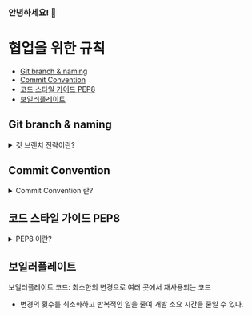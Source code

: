 ### 안녕하세요! 👋

<!--
**YUSEONGMIN/YUSEONGMIN** is a ✨ _special_ ✨ repository because its `README.md` (this file) appears on your GitHub profile.

Here are some ideas to get you started:

- 🔭 I’m currently working on ...
- 🌱 I’m currently learning ...
- 👯 I’m looking to collaborate on ...
- 🤔 I’m looking for help with ...
- 💬 Ask me about ...
- 📫 How to reach me: ...
- 😄 Pronouns: ...
- ⚡ Fun fact: ...
-->

# 협업을 위한 규칙
- [Git branch & naming](#git-branch--naming)
- [Commit Convention](#commit-convention)
- [코드 스타일 가이드 PEP8](#코드-스타일-가이드-pep8)
- [보일러플레이트](#보일러플레이트)

## Git branch & naming
<details><summary>
깃 브랜치 전략이란?
</summary>

브랜치 전략: 브랜치 생성에 규칙을 만들어 협업을 유연하게 하는 방법

### 브랜치의 종류
Main branch
  - `master`: 제품으로 출시될 수 있는 브랜치
  - `develop`: 다음 출시 버전을 개발하는 브랜치

Supporting branches
  - `feature`: 기능을 개발하는 브랜치
  - `release`: 이번 출시 버전을 준비하는 브랜치
  - `hotfix`: 출시 버전에서 발생한 버그를 수정하는 브랜치

### 브랜치 네이밍 규칙
1. `master`와 `develop` 브랜치는 이름 그대로 사용 (일반적)
2. `feature`는 어떤 이름도 가능 (feature/기능요약 추천)  
   ex) feature/login, feature/{issue-number}-{feature-name}
3. `release`는 release-... 형식 추천 ex) release-1.7
4. `hotfix`는 hotfix-... 형식 추천 ex) hotfix-1.4.1
</details>

## Commit Convention
<details><summary>
Commit Convention 란?
</summary>

정해진 규칙에 따라 커밋 메시지를 기재함으로써  
프로젝트를 효율적이고 안정적으로 관리할 수 있음

### 커밋 메시지 구조
```
type: subject

body

footer
```
type: 변경 사항의 유형
 - `feat`: 새로운 기능 추가
 - `fix`: 버그 수정
 - `docs`: 문서 수정
 - `style`: 스타일 수정
 - `refactor`: 코드 리팩토링
 - `test`: 테스트 코드 수정
 - `chore`: 기타 작업

subject: 변경 작업의 제목이나 간단한 요약
- 50자 이내로 간결하게
- 영문인 경우 대문자 시작 및 동사원형
- 마침표 및 특수기호 생략

body: 작업 내용이 복잡하거나 상세한 내용을 남겨야 하는 경우 작성
- 여러 줄로 작성 가능하며, 한 줄당 72자 이내
- 최대한 상세히 작성
- 어떻게(How) 보다 무엇(What)을 또는 왜(Why) 변경했는지 설명

footer: 코드 작업과 관련된 이슈 번호 또는 참조 링크 등 추가
- `유형: #이슈 번호(작업 번호)` 형식으로 작성
- `Fixes`: 이슈 수정 중
- `Resolves`: 이슈를 해결 했을 때
- `Ref`: 참고할 이슈가 있을 때
- `Related to`: 해당 커밋에 관련된 이슈 번호
- ex) `Fixes: #45 Related to: #34, #23`

### 커밋 메시지 자동화 툴: [Commitlint](https://commitlint.js.org/#/), [Husky](https://typicode.github.io/husky/#/)
</details>

## 코드 스타일 가이드 PEP8
<details><summary>
PEP8 이란?
</summary>

[PEP8 전체 가이드](https://peps.python.org/pep-0008/)

- 파이썬 코드를 어떻게 구상할 지 알려주는 스타일 가이드
- 원활한 협업을 위해선 공통된 스타일 공유가 필요하다.
- 일관성 있는 스타일은 가독성과 유지 보수성을 높일 수 있다.
</details>

## 보일러플레이트
보일러플레이트 코드: 최소한의 변경으로 여러 곳에서 재사용되는 코드
- 변경의 횟수를 최소화하고 반복적인 일을 줄여 개발 소요 시간을 줄일 수 있다.
